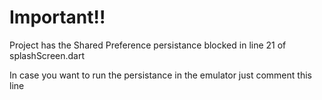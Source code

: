 # Important!!

Project has the Shared Preference persistance blocked in line 21 of splashScreen.dart

In case you want to run the persistance in the emulator just comment this line

